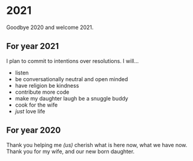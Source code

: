 # 2021
Goodbye 2020 and welcome 2021. 

## For year 2021
I plan to commit to intentions over resolutions. I will...

* listen
* be conversationally neutral and open minded
* have religion be kindness
* contribute more code
* make my daughter laugh be a snuggle buddy
* cook for the wife
* _just_ love life

## For year 2020
Thank you helping me _(us)_ cherish what is here now, what we have now. Thank you for my wife, and our new born daughter.
